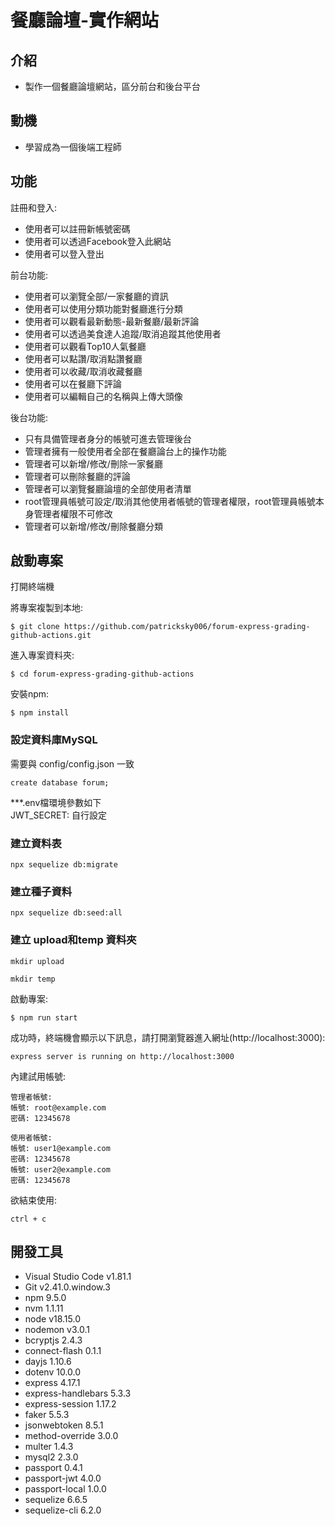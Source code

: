 # 餐廳論壇-實作網站

## 介紹

- 製作一個餐廳論壇網站，區分前台和後台平台

## 動機
- 學習成為一個後端工程師
  
## 功能

註冊和登入:
* 使用者可以註冊新帳號密碼
* 使用者可以透過Facebook登入此網站
* 使用者可以登入登出
  
前台功能:
* 使用者可以瀏覽全部/一家餐廳的資訊
* 使用者可以使用分類功能對餐廳進行分類
* 使用者可以觀看最新動態-最新餐廳/最新評論
* 使用者可以透過美食達人追蹤/取消追蹤其他使用者
* 使用者可以觀看Top10人氣餐廳
* 使用者可以點讚/取消點讚餐廳
* 使用者可以收藏/取消收藏餐廳
* 使用者可以在餐廳下評論
* 使用者可以編輯自己的名稱與上傳大頭像

後台功能:
* 只有具備管理者身分的帳號可進去管理後台
* 管理者擁有一般使用者全部在餐廳論台上的操作功能
* 管理者可以新增/修改/刪除一家餐廳
* 管理者可以刪除餐廳的評論
* 管理者可以瀏覽餐廳論壇的全部使用者清單
* root管理員帳號可設定/取消其他使用者帳號的管理者權限，root管理員帳號本身管理者權限不可修改
* 管理者可以新增/修改/刪除餐廳分類

## 啟動專案 
打開終端機

將專案複製到本地:
```
$ git clone https://github.com/patricksky006/forum-express-grading-github-actions.git
```
進入專案資料夾:
```
$ cd forum-express-grading-github-actions
```
安裝npm:
```
$ npm install
```
### 設定資料庫MySQL
需要與 config/config.json 一致
```
create database forum;
```

***.env檔環境參數如下  
JWT_SECRET: 自行設定

### 建立資料表
```
npx sequelize db:migrate
```

### 建立種子資料
```
npx sequelize db:seed:all
```
### 建立 upload和temp 資料夾
```
mkdir upload
```
```
mkdir temp
```
啟動專案:
```
$ npm run start
```
成功時，終端機會顯示以下訊息，請打開瀏覽器進入網址(http://localhost:3000):
```
express server is running on http://localhost:3000
```
內建試用帳號:
```
管理者帳號:
帳號: root@example.com
密碼: 12345678

使用者帳號:
帳號: user1@example.com
密碼: 12345678
帳號: user2@example.com
密碼: 12345678
```
欲結束使用:
```
ctrl + c
```
## 開發工具
* Visual Studio Code v1.81.1
* Git v2.41.0.window.3
* npm 9.5.0
* nvm 1.1.11
* node v18.15.0
* nodemon v3.0.1
* bcryptjs 2.4.3
* connect-flash 0.1.1
* dayjs 1.10.6
* dotenv 10.0.0
* express 4.17.1
* express-handlebars 5.3.3
* express-session 1.17.2
* faker 5.5.3
* jsonwebtoken 8.5.1
* method-override 3.0.0
* multer 1.4.3
* mysql2 2.3.0
* passport 0.4.1
* passport-jwt 4.0.0
* passport-local 1.0.0
* sequelize 6.6.5
* sequelize-cli 6.2.0

